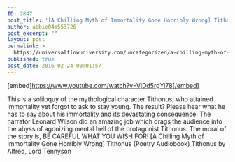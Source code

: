 ```yaml
---
ID: 2847
post_title: '[A Chilling Myth of Immortality Gone Horribly Wrong] Tithonus (Poetry Audiobook) Tithonus'
author: abbie04m553726
post_excerpt: ""
layout: post
permalink: >
  https://universalflowuniversity.com/uncategorized/a-chilling-myth-of-immortality-gone-horribly-wrong-tithonus-poetry-audiobook-tithonus/
published: true
post_date: 2016-02-24 00:01:57
---
```

[embed]https://www.youtube.com/watch?v=VjDd5rgYi78[/embed]<br>
<p>This is a soliloquy of the mythological character Tithonus, who attained immortality yet forgot to ask to stay young. The result? Please hear what he has to say about his immortality and its devastating consequence. The narrator Leonard Wilson did an amazing job which drags the audience into the abyss of agonizing mental hell of the protagonist Tithonus. The moral of the story is, BE CAREFUL WHAT YOU WISH FOR! 
[A Chilling Myth of Immortality Gone Horribly Wrong] Tithonus (Poetry Audiobook) Tithonus by Alfred, Lord Tennyson</p>